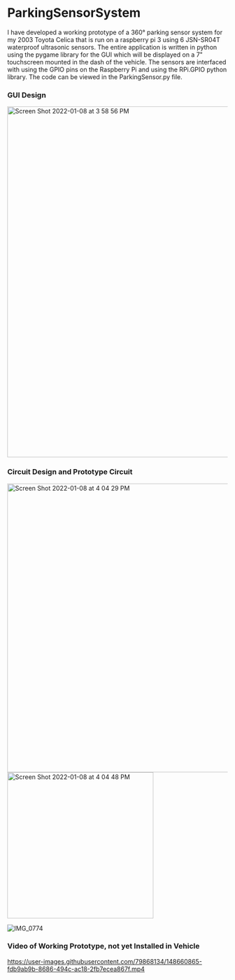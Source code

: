 # ParkingSensorSystem
I have developed a working prototype of a 360° parking sensor system for my 2003 Toyota Celica that is run on a raspberry pi 3 using 6 JSN-SR04T waterproof ultrasonic sensors. The entire application is written in python using the pygame library for the GUI which will be displayed on a 7" touchscreen mounted in the dash of the vehicle. The sensors are interfaced with using the GPIO pins on the Raspberry Pi and using the RPi.GPIO python library. The code can be viewed in the ParkingSensor.py file. 

### GUI Design
<img width="802" alt="Screen Shot 2022-01-08 at 3 58 56 PM" src="https://user-images.githubusercontent.com/79868134/148660214-ff3df927-7c4d-40aa-8da6-137887b97a88.png">

### Circuit Design and Prototype Circuit
<img width="660" alt="Screen Shot 2022-01-08 at 4 04 29 PM" src="https://user-images.githubusercontent.com/79868134/148660288-e07445f1-9fb3-4ea6-9ac9-8aae6130f654.png"><img width="334" alt="Screen Shot 2022-01-08 at 4 04 48 PM" src="https://user-images.githubusercontent.com/79868134/148660298-2c1b69ee-7a09-44eb-b755-923742c89e2e.png">

![IMG_0774](https://user-images.githubusercontent.com/79868134/148660334-324ac9c9-a95a-4508-b5f5-ecd199818d8b.jpg)

### Video of Working Prototype, not yet Installed in Vehicle




https://user-images.githubusercontent.com/79868134/148660865-fdb9ab9b-8686-494c-ac18-2fb7ecea867f.mp4




